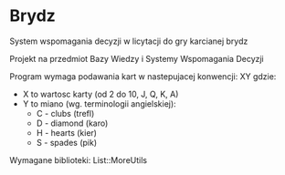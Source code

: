 # Brydz
System wspomagania decyzji w licytacji do gry karcianej brydz

Projekt na przedmiot Bazy Wiedzy i Systemy Wspomagania Decyzji

Program wymaga podawania kart w nastepujacej konwencji:
XY
gdzie:
- X to wartosc karty (od 2 do 10, J, Q, K, A)
- Y to miano (wg. terminologii angielskiej):
	- C - clubs (trefl)
	- D - diamond (karo)
	- H - hearts (kier)
	- S - spades (pik)

Wymagane biblioteki:
List::MoreUtils
